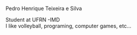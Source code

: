 Pedro Henrique Teixeira e Silva

Student at UFRN -IMD  
I like volleyball, programing, computer games, etc...
